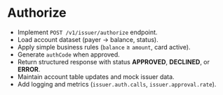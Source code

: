 # Authorize
* Implement `POST /v1/issuer/authorize` endpoint.
* Load account dataset (payer → balance, status).
* Apply simple business rules (`balance` ≥ `amount`, card active).
* Generate `authCode` when approved.
* Return structured response with status **APPROVED**, **DECLINED**, or **ERROR**.
* Maintain account table updates and mock issuer data.
* Add logging and metrics (`issuer.auth.calls`, `issuer.approval.rate`).
